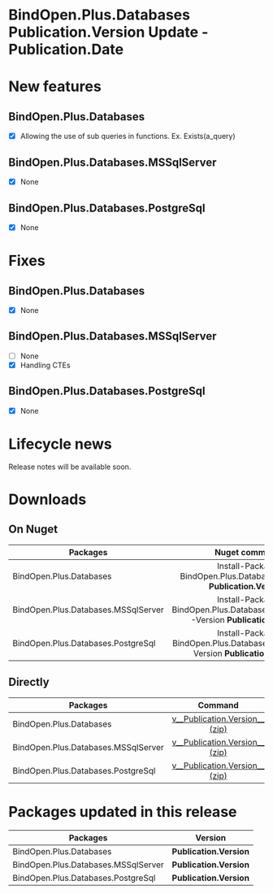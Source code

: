 BindOpen.Plus.Databases __Publication.Version__ Update - __Publication.Date__
====

# New features

## BindOpen.Plus.Databases

- [x] Allowing the use of sub queries in functions. Ex. Exists(a_query)

## BindOpen.Plus.Databases.MSSqlServer

- [x] None

## BindOpen.Plus.Databases.PostgreSql

- [x] None


# Fixes

## BindOpen.Plus.Databases

- [x] None

## BindOpen.Plus.Databases.MSSqlServer

- [ ] None
- [x] Handling CTEs

## BindOpen.Plus.Databases.PostgreSql

- [x] None


# Lifecycle news

Release notes will be available soon.


# Downloads

## On Nuget

| Packages                       |                                  Nuget command                               |
|--------------------------------|:----------------------------------------------------------------------------:|
| BindOpen.Plus.Databases             | Install-Package BindOpen.Plus.Databases -Version __Publication.Version__              |
| BindOpen.Plus.Databases.MSSqlServer | Install-Package BindOpen.Plus.Databases.MSSqlServer -Version __Publication.Version__  |
| BindOpen.Plus.Databases.PostgreSql  | Install-Package BindOpen.Plus.Databases.PostgreSql -Version __Publication.Version__   |

## Directly

| Packages                       |                                                                             Command                                                                                |
|--------------------------------|:------------------------------------------------------------------------------------------------------------------------------------------------------------------:|
| BindOpen.Plus.Databases             | [v__Publication.Version__ (zip)](https://storage.bindopen.org/pgrkhpym/releases/bindopen.databases/BindOpen.Plus.Databases-__Publication.Version__.zip)                         |
| BindOpen.Plus.Databases.MSSqlServer | [v__Publication.Version__ (zip)](https://storage.bindopen.org/pgrkhpym/releases/bindopen.databases.mssqlserver/BindOpen.Plus.Databases.MSSqlServer-__Publication.Version__.zip) |
| BindOpen.Plus.Databases.PostgreSql  | [v__Publication.Version__ (zip)](https://storage.bindopen.org/pgrkhpym/releases/bindOpen.databases.postgresql/BindOpen.Plus.Databases.PostgreSql-__Publication.Version__.zip)   |


# Packages updated in this release

| Packages                       |         Version       |
|--------------------------------|:---------------------:|
| BindOpen.Plus.Databases             | __Publication.Version__   |
| BindOpen.Plus.Databases.MSSqlServer | __Publication.Version__   |
| BindOpen.Plus.Databases.PostgreSql  | __Publication.Version__   |
